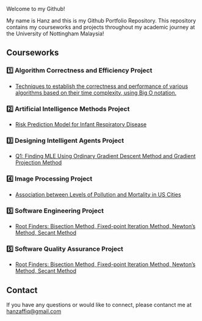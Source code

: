 Welcome to my Github!

My name is Hanz and this is my Github Portfolio Repository.
This repository contains my courseworks and projects throughout my academic journey at the University of Nottingham Malaysia!

## Courseworks
### 1️⃣ Algorithm Correctness and Efficiency Project
- [Techniques to establish the correctness and performance of various algorithms based on their time complexity, using Big O notation.](https://github.com/hanzaffiq/Hanz_Portfolio/blob/main/Algorithms%20Correctness%20and%20Efficiency%20Project.pdf)

### 2️⃣ Artificial Intelligence Methods Project
- [Risk Prediction Model for Infant Respiratory Disease](https://github.com/yenmay-lee00/yenmay_portfolio/blob/main/Risk%20Prediction%20Model%20for%20Infant%20Respiratory%20Diseases.pdf)

### 3️⃣ Designing Intelligent Agents Project
- [Q1: Finding MLE Using Ordinary Gradient Descent Method and Gradient Projection Method](https://github.com/yenmay-lee00/yenmay_portfolio/blob/main/20311298_Assignment%202.ipynb)

### 4️⃣ Image Processing Project
- [Association between Levels of Pollution and Mortality in US Cities](https://github.com/yenmay-lee00/yenmay_portfolio/blob/main/Association%20between%20Levels%20of%20Pollution%20and%20Mortality%20in%20US%20cities.pdf)

### 5️⃣ Software Engineering Project
- [Root Finders: Bisection Method, Fixed-point Iteration Method, Newton’s Method, Secant Method](https://github.com/yenmay-lee00/yenmay_portfolio/blob/main/root_finders.py)

### 5️⃣ Software Quality Assurance Project
- [Root Finders: Bisection Method, Fixed-point Iteration Method, Newton’s Method, Secant Method](https://github.com/yenmay-lee00/yenmay_portfolio/blob/main/root_finders.py)

## Contact
If you have any questions or would like to connect, please contanct me at hanzaffiq@gmail.com
